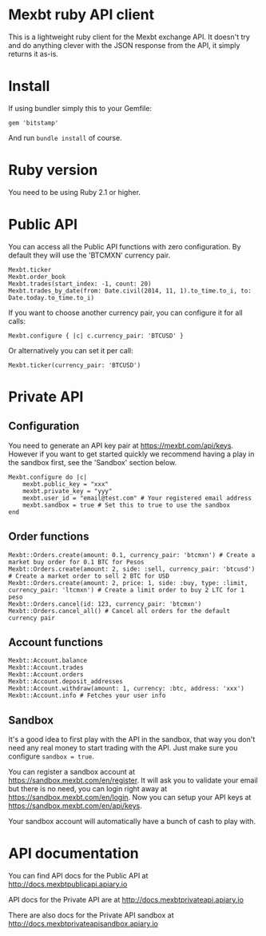 # Mexbt ruby API client

This is a lightweight ruby client for the Mexbt exchange API. It doesn't try and do anything clever with the JSON response from the API, it simply
returns it as-is.

# Install

If using bundler simply this to your Gemfile:

    gem 'bitstamp'

And run `bundle install` of course.

# Ruby version

You need to be using Ruby 2.1 or higher.

# Public API

You can access all the Public API functions with zero configuration. By default they will use the 'BTCMXN' currency pair.

    Mexbt.ticker
    Mexbt.order_book
    Mexbt.trades(start_index: -1, count: 20)
    Mexbt.trades_by_date(from: Date.civil(2014, 11, 1).to_time.to_i, to: Date.today.to_time.to_i)

If you want to choose another currency pair, you can configure it for all calls:

    Mexbt.configure { |c| c.currency_pair: 'BTCUSD' }

Or alternatively you can set it per call:

    Mexbt.ticker(currency_pair: 'BTCUSD')

# Private API


## Configuration

You need to generate an API key pair at https://mexbt.com/api/keys. However if you want to get started quickly we recommend having a play in the sandbox first, see the 'Sandbox' section below.

    Mexbt.configure do |c|
        mexbt.public_key = "xxx"
        mexbt.private_key = "yyy"
        mexbt.user_id = "email@test.com" # Your registered email address
        mexbt.sandbox = true # Set this to true to use the sandbox
    end

## Order functions

    Mexbt::Orders.create(amount: 0.1, currency_pair: 'btcmxn') # Create a market buy order for 0.1 BTC for Pesos
    Mexbt::Orders.create(amount: 2, side: :sell, currency_pair: 'btcusd') # Create a market order to sell 2 BTC for USD
    Mexbt::Orders.create(amount: 2, price: 1, side: :buy, type: :limit, currency_pair: 'ltcmxn') # Create a limit order to buy 2 LTC for 1 peso
    Mexbt::Orders.cancel(id: 123, currency_pair: 'btcmxn')
    Mexbt::Orders.cancel_all() # Cancel all orders for the default currency pair

## Account functions

    Mexbt::Account.balance
    Mexbt::Account.trades
    Mexbt::Account.orders
    Mexbt::Account.deposit_addresses
    Mexbt::Account.withdraw(amount: 1, currency: :btc, address: 'xxx')  Mexbt::Account.info # Fetches your user info

## Sandbox

It's a good idea to first play with the API in the sandbox, that way you don't need any real money to start trading with the API. Just make sure you configure `sandbox = true`.

You can register a sandbox account at https://sandbox.mexbt.com/en/register. It will ask you to validate your email but there is no need, you can login right away at https://sandbox.mexbt.com/en/login. Now you can setup your API keys at https://sandbox.mexbt.com/en/api/keys.

Your sandbox account will automatically have a bunch of cash to play with.

# API documentation

You can find API docs for the Public API at http://docs.mexbtpublicapi.apiary.io

API docs for the Private API are at http://docs.mexbtprivateapi.apiary.io

There are also docs for the Private API sandbox at http://docs.mexbtprivateapisandbox.apiary.io

